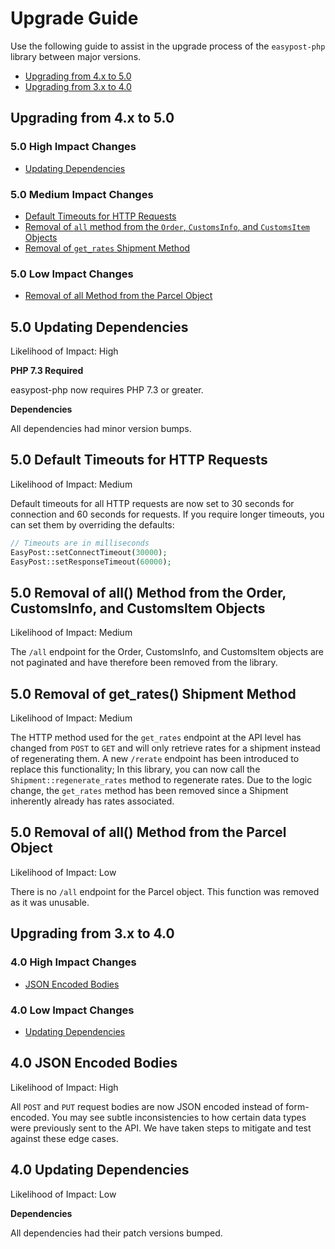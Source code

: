 # Upgrade Guide

Use the following guide to assist in the upgrade process of the `easypost-php` library between major versions.

* [Upgrading from 4.x to 5.0](#upgrading-from-4x-to-50)
* [Upgrading from 3.x to 4.0](#upgrading-from-3x-to-40)

## Upgrading from 4.x to 5.0

### 5.0 High Impact Changes

* [Updating Dependencies](#50-updating-dependencies)

### 5.0 Medium Impact Changes

* [Default Timeouts for HTTP Requests](#50-default-timeouts-for-http-requests)
* [Removal of `all` method from the `Order`, `CustomsInfo`, and `CustomsItem` Objects](#50-removal-of-all-method-from-the-order-customsinfo-and-customsitem-objects)
* [Removal of `get_rates` Shipment Method](#50-removal-of-getrates-shipment-method)

### 5.0 Low Impact Changes

* [Removal of all Method from the Parcel Object](#50-removal-of-all-method-from-the-parcel-object)

## 5.0 Updating Dependencies

Likelihood of Impact: High

**PHP 7.3 Required**

easypost-php now requires PHP 7.3 or greater.

**Dependencies**

All dependencies had minor version bumps.

## 5.0 Default Timeouts for HTTP Requests

Likelihood of Impact: Medium

Default timeouts for all HTTP requests are now set to 30 seconds for connection and 60 seconds for requests. If you require longer timeouts, you can set them by overriding the defaults:

```php
// Timeouts are in milliseconds
EasyPost::setConnectTimeout(30000);
EasyPost::setResponseTimeout(60000);
```

## 5.0 Removal of all() Method from the Order, CustomsInfo, and CustomsItem Objects

Likelihood of Impact: Medium

The `/all` endpoint for the Order, CustomsInfo, and CustomsItem objects are not paginated and have therefore been removed from the library.

## 5.0 Removal of get_rates() Shipment Method

Likelihood of Impact: Medium

The HTTP method used for the `get_rates` endpoint at the API level has changed from `POST` to `GET` and will only retrieve rates for a shipment instead of regenerating them. A new `/rerate` endpoint has been introduced to replace this functionality; In this library, you can now call the `Shipment::regenerate_rates` method to regenerate rates. Due to the logic change, the `get_rates` method has been removed since a Shipment inherently already has rates associated.

## 5.0 Removal of all() Method from the Parcel Object

Likelihood of Impact: Low

There is no `/all` endpoint for the Parcel object. This function was removed as it was unusable.


## Upgrading from 3.x to 4.0

### 4.0 High Impact Changes

* [JSON Encoded Bodies](#40-json-encoded-bodies)

### 4.0 Low Impact Changes

* [Updating Dependencies](#40-updating-dependencies)

## 4.0 JSON Encoded Bodies

Likelihood of Impact: High

All `POST` and `PUT` request bodies are now JSON encoded instead of form-encoded. You may see subtle inconsistencies to how certain data types were previously sent to the API. We have taken steps to mitigate and test against these edge cases.

## 4.0 Updating Dependencies

Likelihood of Impact: Low

**Dependencies**

All dependencies had their patch versions bumped.
